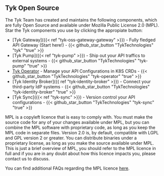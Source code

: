 ---
---

## Tyk Open Source 

The Tyk Team has created and maintains the following components, which are fully Open Source and available under Mozilla Public License 2.0 (MPL). Star the Tyk components you use by clicking the appropiate button:

* [Tyk Gateway]({{< ref "tyk-oss-gateway-gateway" >}}) - Fully fledged API Gateway (Start here!) - {{< github_star_button "TykTechnologies" "tyk" "true" >}}
* [Tyk Pump]({{< ref "tyk-pump" >}}) - Ship out your API traffics to external systems - {{< github_star_button "TykTechnologies" "tyk-pump" "true" >}}
* [Tyk Operator](https://github.com/TykTechnologies/tyk-operator) - Manage your API Configurations in K8S CRDs - {{< github_star_button "TykTechnologies" "tyk-operator" "true" >}}
* [Tyk Identity Broker]({{ ref "tyk-identity-broker" >}}) - Connect your third-party IdP systems - {{< github_star_button "TykTechnologies" "tyk-identity-broker" "true" >}}
* [Tyk Sync]({{< ref "tyk-sync" >}}) - Version control your API configurations - {{< github_star_button "TykTechnologies" "tyk-sync" "true" >}}

MPL is a copyleft licence that is easy to comply with. You must make the source code for any of your changes available under MPL, but you can combine the MPL software with proprietary code, as long as you keep the MPL code in separate files. Version 2.0 is, by default, compatible with LGPL and GPL version 2 or greater. You can distribute binaries under a proprietary license, as long as you make the source available under MPL. This is just a brief overview of MPL, you should refer to the MPL licence in full and if you are in any doubt about how this licence impacts you, please contact us to discuss.

You can find additional FAQs regarding the MPL licence [here](https://www.mozilla.org/en-US/MPL/2.0/FAQ/).